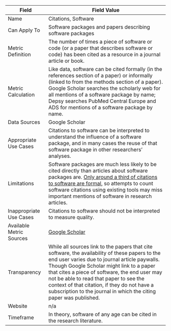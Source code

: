 | Field                         | Field Value |
|------------------------------|-------------------------------------------------|
| Name                          | Citations, Software
| Can Apply To                  | Software packages and papers describing software packages
| Metric Definition             | The number of times a piece of software or code (or a paper that describes software or code) has been cited as a resource in a journal article or book.
| Metric Calculation            | Like data, software can be cited formally (in the references section of a paper) or informally (linked to from the methods section of a paper). Google Scholar searches the scholarly web for all mentions of a software package by name; Depsy searches PubMed Central Europe and ADS for mentions of a software package by name.
| Data Sources                  | Google Scholar
| Appropriate Use Cases         | Citations to software can be interpreted to understand the influence of a software package, and in many cases the reuse of that software package in other researchers’ analyses.
| Limitations                   | Software packages are much less likely to be cited directly than articles about software packages are. [Only around a third of citations to software are formal](http://onlinelibrary.wiley.com/doi/10.1002/asi.23538/abstract), so attempts to count software citations using existing tools may miss important mentions of software in research articles.
| Inappropriate Use Cases       | Citations to software should not be interpreted to measure quality.
| Available Metric Sources      | [Google Scholar](http://scholar.google.com/) 
| Transparency                  | While all sources link to the papers that cite software, the availability of these papers to the end user varies due to journal article paywalls. Though Google Scholar might link to a paper that cites a piece of software, the end user may not be able to read that paper to see the context of that citation, if they do not have a subscription to the journal in which the citing paper was published.
| Website                       | n/a
| Timeframe                     | In theory, software of any age can be cited in the research literature.
